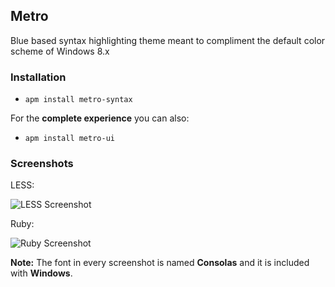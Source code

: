 Metro
------

Blue based syntax highlighting theme meant to compliment the default color scheme of Windows 8.x

### Installation

* `apm install metro-syntax`

For the __complete experience__ you can also:

* `apm install metro-ui`

### Screenshots

LESS:

![LESS Screenshot](http://cirex.github.io/screenshots/metro-syntax.less.png "LESS Screenshot")

Ruby:

![Ruby Screenshot](http://cirex.github.io/screenshots/metro-syntax.ruby.png "Ruby Screenshot")

__Note:__ The font in every screenshot is named __Consolas__ and it is included with __Windows__.

